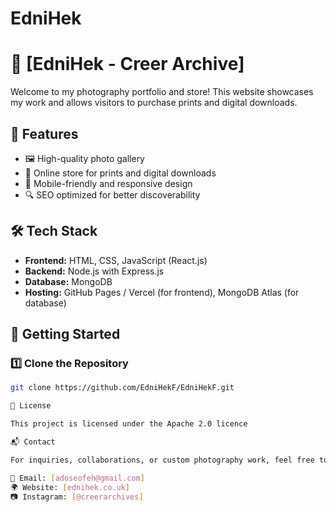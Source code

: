 # EdniHek

# 📸 [EdniHek - Creer Archive]

Welcome to my photography portfolio and store! This website showcases my work and allows visitors to purchase prints and digital downloads.

## 🌟 Features
- 🖼️ High-quality photo gallery
- 🛒 Online store for prints and digital downloads
- 📱 Mobile-friendly and responsive design
- 🔍 SEO optimized for better discoverability

## 🛠️ Tech Stack
- **Frontend:** HTML, CSS, JavaScript (React.js)
- **Backend:** Node.js with Express.js
- **Database:** MongoDB
- **Hosting:** GitHub Pages / Vercel (for frontend), MongoDB Atlas (for database)

## 🚀 Getting Started
### 1️⃣ Clone the Repository
```bash
git clone https://github.com/EdniHekF/EdniHekF.git

📄 License

This project is licensed under the Apache 2.0 licence

📬 Contact

For inquiries, collaborations, or custom photography work, feel free to reach out:

📧 Email: [adoseofeh@gmail.com]
🌍 Website: [ednihek.co.uk]
📷 Instagram: [@creerarchives]

